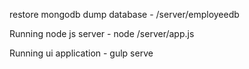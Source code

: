 restore mongodb dump database  - /server/employeedb



Running node js server - 
node /server/app.js

Running ui application - 
gulp serve


